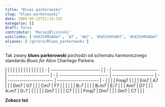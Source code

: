 ```yaml
---
title: "Blues parkerowski"
slug: "blues-parkerowski"
date: 2005-05-22T21:15:33Z
kategorie: []
draft: false
contributor: 'MaciejBlizinski'
wikilinks: ['A%E2%99%ADm7', 'A7', 'Am7', 'B%E2%99%AD7', 'B%E2%99%ADm7', 'C7', 'C7', 'Charlie_Parker', 'Cm7', 'D%E2%99%AD7', 'D7', 'Dm7', 'Dm7', 'E%E2%99%AD7', 'Em7', 'F7', 'Fmaj7', 'Fmaj7', 'G7', 'Gm7', 'Gm7', 'schemat_harmoniczny', 'standard_jazzowy']
aliases: ['/gitara/Blues_parkerowski']
---
```

Tak zwany **blues parkerowski** pochodzi od schematu
harmonicznego<!-- link nie odnosił się do niczego: 'Blues parkerowski' ('content/parked/harmonia/Blues_parkerowski.md') links to 'schemat_harmoniczny' ('content/parked/harmonia/schemat_harmoniczny.md') and that does not exist -->
standardu<!-- link nie odnosił się do niczego: 'Blues parkerowski' ('content/parked/harmonia/Blues_parkerowski.md') links to 'standard_jazzowy' ('content/parked/harmonia/standard_jazzowy.md') and that does not exist --> *Blues for Alice* Charliego
Parkera<!-- link nie odnosił się do niczego: 'Blues parkerowski' ('content/parked/harmonia/Blues_parkerowski.md') links to 'Charlie_Parker' ('content/parked/harmonia/Charlie_Parker.md') and that does not exist -->.

|   |                           |  |   |                         |                       |   |                           |                       |   |                         |                       |   |
| - | ------------------------- |  | - | ----------------------- | --------------------- | - | ------------------------- | --------------------- | - | ----------------------- | --------------------- | - |
| | | Fmaj7<!-- link nie odnosił się do niczego: 'Blues parkerowski' ('content/parked/harmonia/Blues_parkerowski.md') links to 'Fmaj7' ('content/parked/harmonia/Fmaj7.md') and that does not exist --> |  | | | Em7<!-- link nie odnosił się do niczego: 'Blues parkerowski' ('content/parked/harmonia/Blues_parkerowski.md') links to 'Em7' ('content/parked/harmonia/Em7.md') and that does not exist -->   | A7<!-- link nie odnosił się do niczego: 'Blues parkerowski' ('content/parked/harmonia/Blues_parkerowski.md') links to 'A7' ('content/parked/harmonia/A7.md') and that does not exist -->   | | | Dm7<!-- link nie odnosił się do niczego: 'Blues parkerowski' ('content/parked/harmonia/Blues_parkerowski.md') links to 'Dm7' ('content/parked/harmonia/Dm7.md') and that does not exist -->     | G7<!-- link nie odnosił się do niczego: 'Blues parkerowski' ('content/parked/harmonia/Blues_parkerowski.md') links to 'G7' ('content/parked/harmonia/G7.md') and that does not exist -->   | | | Cm7<!-- link nie odnosił się do niczego: 'Blues parkerowski' ('content/parked/harmonia/Blues_parkerowski.md') links to 'Cm7' ('content/parked/harmonia/Cm7.md') and that does not exist -->   | F7<!-- link nie odnosił się do niczego: 'Blues parkerowski' ('content/parked/harmonia/Blues_parkerowski.md') links to 'F7' ('content/parked/harmonia/F7.md') and that does not exist -->   | | |
| | | B♭7<!-- link nie odnosił się do niczego: 'Blues parkerowski' ('content/parked/harmonia/Blues_parkerowski.md') links to 'B♭7' ('content/parked/harmonia/B♭7.md') and that does not exist -->     |  | | | B♭m7<!-- link nie odnosił się do niczego: 'Blues parkerowski' ('content/parked/harmonia/Blues_parkerowski.md') links to 'B♭m7' ('content/parked/harmonia/B♭m7.md') and that does not exist --> | E♭7<!-- link nie odnosił się do niczego: 'Blues parkerowski' ('content/parked/harmonia/Blues_parkerowski.md') links to 'E♭7' ('content/parked/harmonia/E♭7.md') and that does not exist --> | | | Am7<!-- link nie odnosił się do niczego: 'Blues parkerowski' ('content/parked/harmonia/Blues_parkerowski.md') links to 'Am7' ('content/parked/harmonia/Am7.md') and that does not exist -->     | D7<!-- link nie odnosił się do niczego: 'Blues parkerowski' ('content/parked/harmonia/Blues_parkerowski.md') links to 'D7' ('content/parked/harmonia/D7.md') and that does not exist -->   | | | A♭m7<!-- link nie odnosił się do niczego: 'Blues parkerowski' ('content/parked/harmonia/Blues_parkerowski.md') links to 'A♭m7' ('content/parked/harmonia/A♭m7.md') and that does not exist --> | D♭7<!-- link nie odnosił się do niczego: 'Blues parkerowski' ('content/parked/harmonia/Blues_parkerowski.md') links to 'D♭7' ('content/parked/harmonia/D♭7.md') and that does not exist --> | | |
| | | Gm7<!-- link nie odnosił się do niczego: 'Blues parkerowski' ('content/parked/harmonia/Blues_parkerowski.md') links to 'Gm7' ('content/parked/harmonia/Gm7.md') and that does not exist -->     |  | | | C7<!-- link nie odnosił się do niczego: 'Blues parkerowski' ('content/parked/harmonia/Blues_parkerowski.md') links to 'C7' ('content/parked/harmonia/C7.md') and that does not exist -->     |                       | | | Fmaj7<!-- link nie odnosił się do niczego: 'Blues parkerowski' ('content/parked/harmonia/Blues_parkerowski.md') links to 'Fmaj7' ('content/parked/harmonia/Fmaj7.md') and that does not exist --> | Dm7<!-- link nie odnosił się do niczego: 'Blues parkerowski' ('content/parked/harmonia/Blues_parkerowski.md') links to 'Dm7' ('content/parked/harmonia/Dm7.md') and that does not exist --> | | | Gm7<!-- link nie odnosił się do niczego: 'Blues parkerowski' ('content/parked/harmonia/Blues_parkerowski.md') links to 'Gm7' ('content/parked/harmonia/Gm7.md') and that does not exist -->   | C7<!-- link nie odnosił się do niczego: 'Blues parkerowski' ('content/parked/harmonia/Blues_parkerowski.md') links to 'C7' ('content/parked/harmonia/C7.md') and that does not exist -->   | | |

**Zobacz też**
